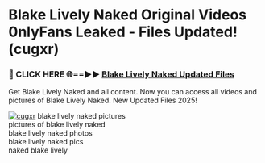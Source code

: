 # Blake Lively Naked Original Videos 0nlyFans Leaked - Files Updated! (cugxr)

<h3>🔴 CLICK HERE 🌐==►► <a href="https://tinyurl.com/up5wt9bj" rel="nofollow">Blake Lively Naked Updated Files</a></h3>

Get Blake Lively Naked and all content. Now you can access all videos and pictures of Blake Lively Naked. New Updated Files 2025!

[![cugxr](https://i.imgur.com/ABiUzMV.gif)](https://tinyurl.com/up5wt9bj)
blake lively naked pictures<br>
pictures of blake lively naked<br>
blake lively naked photos<br>
blake lively naked pics<br>
naked blake lively